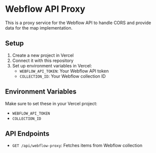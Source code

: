 # Webflow API Proxy

This is a proxy service for the Webflow API to handle CORS and provide data for the map implementation.

## Setup

1. Create a new project in Vercel
2. Connect it with this repository
3. Set up environment variables in Vercel:
   - `WEBFLOW_API_TOKEN`: Your Webflow API token
   - `COLLECTION_ID`: Your Webflow collection ID

## Environment Variables

Make sure to set these in your Vercel project:

- `WEBFLOW_API_TOKEN`
- `COLLECTION_ID`

## API Endpoints

- `GET /api/webflow-proxy`: Fetches items from Webflow collection
